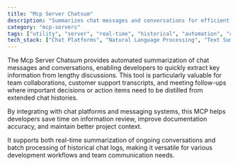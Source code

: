 ```yaml
---
title: "Mcp Server Chatsum"
description: "Summarizes chat messages and conversations for efficient information extraction and review."
category: "mcp-servers"
tags: ["utility", "server", "real-time", "historical", "automation", "chat summarization", "team collaboration"]
tech_stack: ["Chat Platforms", "Natural Language Processing", "Text Summarization", "API Integration", "Team Collaboration Tools", "Messaging Systems"]
---
```


The Mcp Server Chatsum provides automated summarization of chat messages and conversations, enabling developers to quickly extract key information from lengthy discussions. This tool is particularly valuable for team collaborations, customer support transcripts, and meeting follow-ups where important decisions or action items need to be distilled from extended chat histories.

By integrating with chat platforms and messaging systems, this MCP helps developers save time on information review, improve documentation accuracy, and maintain better project context. 

It supports both real-time summarization of ongoing conversations and batch processing of historical chat logs, making it versatile for various development workflows and team communication needs.